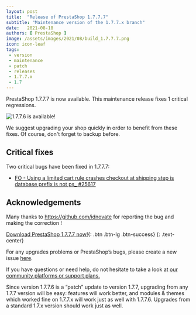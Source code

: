 ```yaml
---
layout: post
title:  "Release of PrestaShop 1.7.7.7"
subtitle: "Maintenance version of the 1.7.7.x branch"
date:   2021-08-18
authors: [ PrestaShop ]
image: /assets/images/2021/08/build_1.7.7.7.png
icon: icon-leaf
tags:
 - version
 - maintenance
 - patch
 - releases
 - 1.7.7.x
 - 1.7
---
```


PrestaShop 1.7.7.7 is now available. This maintenance release fixes 1 critical regressions.

![1.7.7.6 is available!](/assets/images/2021/08/build_1.7.7.7.png)

We suggest upgrading your shop quickly in order to benefit from these fixes. Of course, don't forget to backup before.

## Critical fixes

Two critical bugs have been fixed in 1.7.7.7:

- [FO - Using a limited cart rule crashes checkout at shipping step is database prefix is not ps_ #25617](https://github.com/PrestaShop/PrestaShop/issues/25617)

## Acknowledgements

Many thanks to https://github.com/idnovate for reporting the bug and making the correction !

[Download PrestaShop 1.7.7.7 now!](https://www.prestashop.com/en/download){: .btn .btn-lg .btn-success}
{: .text-center}

For any upgrades problems or PrestaShop’s bugs, please create a new issue [here](https://github.com/PrestaShop/PrestaShop/issues/new/choose).


If you have questions or need help, do not hesitate to take a look at [our community platforms or support plans.](https://devdocs.prestashop.com/1.7/faq/i-need-help/)

Since version 1.7.7.6 is a “patch” update to version 1.7.7, upgrading from any 1.7.7 version will be easy: features will work better, and modules & themes which worked fine on 1.7.7.x will work just as well with 1.7.7.6. Upgrades from a standard 1.7.x version should work just as well.
